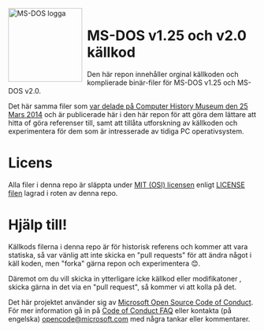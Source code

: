 <img width="150" height="150" align="left" style="float: left; margin: 0 10px 0 0;" alt="MS-DOS logga" src="https://github.com/Microsoft/MS-DOS/blob/master/msdos-logo.png">

# MS-DOS v1.25 och v2.0 källkod
Den här repon innehåller orginal källkoden och komplierade binär-filer för MS-DOS v1.25 och MS-DOS v2.0.

Det här samma filer som [var delade på Computer History Museum den 25 Mars 2014]( http://www.computerhistory.org/atchm/microsoft-ms-dos-early-source-code/) och är publicerade här i den här repon för att göra dem lättare att hitta of göra referenser till, samt att tillåta utforskning av källkoden och experimentera för dem som är intresserade av tidiga PC operativsystem.  

# Licens
Alla filer i denna repo är släppta under [MIT (OSI) licensen]( https://en.wikipedia.org/wiki/MIT_License) enligt [LICENSE filen](https://github.com/Microsoft/MS-DOS/blob/master/LICENSE.md) lagrad i roten av denna repo.

# Hjälp till!
Källkods filerna i denna repo är för historisk referens och kommer att vara statiska, så var vänlig att inte skicka en "pull requests" för att ändra något i käll koden, men "forka" gärna repon och experimentera 😊. 

Däremot om du vill skicka in ytterligare icke källkod eller modifikatoner , skicka gärna in det via en "pull request", så kommer vi att kolla på det.

Det här projektet använder sig av [Microsoft Open Source Code of Conduct](https://opensource.microsoft.com/codeofconduct/).  För mer information gå in på [Code of Conduct FAQ](https://opensource.microsoft.com/codeofconduct/faq/) eller kontakta (på engelska) [opencode@microsoft.com](mailto:opencode@microsoft.com) med några tankar eller kommentarer.
